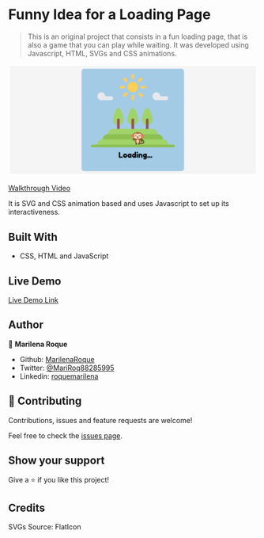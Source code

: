 # Funny Idea for a Loading Page

> This is an original project that consists in a fun loading page, that is also a game that you can play while waiting. It was developed using Javascript, HTML, SVGs and CSS animations. 

![screenshot](./assets/screencapture.png)

[Walkthrough Video](https://www.loom.com/share/810657bfa8eb477db87c4d0b39e94d01)

It is SVG and CSS animation based and uses Javascript to set up its interactiveness.

## Built With

- CSS, HTML and JavaScript

## Live Demo

[Live Demo Link](https://marilenaroque.github.io/LoadingPage-svg/)



## Author

👤 **Marilena Roque**

- Github: [MarilenaRoque](https://github.com/MarilenaRoque)
- Twitter: [@MariRoq88285995](https://twitter.com/MariRoq88285995)
- Linkedin: [roquemarilena](https://www.linkedin.com/in/roquemarilena/)


## 🤝 Contributing

Contributions, issues and feature requests are welcome!

Feel free to check the [issues page](issues/).

## Show your support

Give a ⭐️ if you like this project!

## Credits
SVGs Source: FlatIcon

